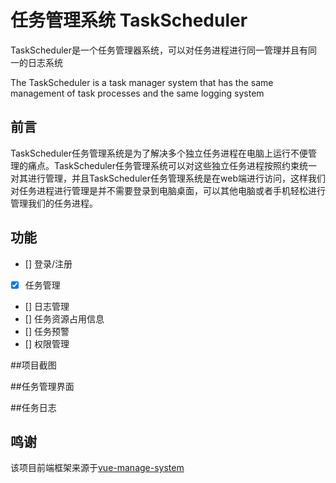# 任务管理系统 TaskScheduler

TaskScheduler是一个任务管理器系统，可以对任务进程进行同一管理并且有同一的日志系统

The TaskScheduler is a task manager system that has the same management of task processes and the same logging system

## 前言

TaskScheduler任务管理系统是为了解决多个独立任务进程在电脑上运行不便管理的痛点。TaskScheduler任务管理系统可以对这些独立任务进程按照约束统一对其进行管理，并且TaskScheduler任务管理系统是在web端进行访问，这样我们对任务进程进行管理是并不需要登录到电脑桌面，可以其他电脑或者手机轻松进行管理我们的任务进程。

## 功能

-   [] 登录/注册
-   [x] 任务管理
-   [] 日志管理
-   [] 任务资源占用信息
-   [] 任务预警
-   [] 权限管理


##项目截图

##任务管理界面

##任务日志


## 鸣谢
该项目前端框架来源于[vue-manage-system](https://github.com/lin-xin/vue-manage-system)


